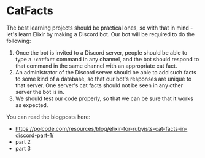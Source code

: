 # CatFacts

The best learning projects should be practical ones, so with that in mind - let's learn Elixir by making a Discord bot. Our bot will be required to do the following:

1. Once the bot is invited to a Discord server, people should be able to type a `!catfact` command in any channel, and the bot should respond to that command in the same channel with an appropriate cat fact.
2. An administrator of the Discord server should be able to add such facts to some kind of a database, so that our bot's responses are unique to that server. One server's cat facts should not be seen in any other server the bot is in.
3. We should test our code properly, so that we can be sure that it works as expected.

You can read the blogposts here:

- https://polcode.com/resources/blog/elixir-for-rubyists-cat-facts-in-discord-part-1/
- part 2
- part 3

